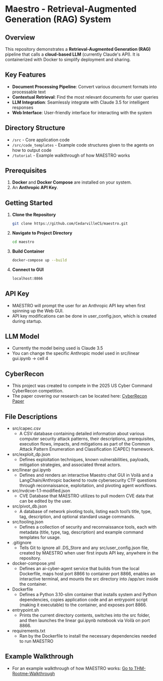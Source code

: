 # Maestro - Retrieval-Augmented Generation (RAG) System

## Overview

This repository demonstrates a **Retrieval-Augmented Generation (RAG)** pipeline that calls a **cloud-based LLM** (currently Claude's API). It is containerized with Docker to simplify deployment and sharing. 

## Key Features

- **Document Processing Pipeline**: Convert various document formats into processable text
- **Contextual Retrieval**: Find the most relevant documents for user queries
- **LLM Integration**: Seamlessly integrate with Claude 3.5 for intelligent responses
- **Web Interface**: User-friendly interface for interacting with the system

## Directory Structure

- `/src` - Core application code
- `/src/code_templates` - Example code structures given to the agents on how to output code
- `/tutorial` - Example walkthrough of how MAESTRO works

## Prerequisites

1. **Docker** and **Docker Compose** are installed on your system.
2. An **Anthropic API Key**.  

## Getting Started

1. **Clone the Repository**

   ```bash
   git clone https://github.com/CedarvilleCS/maestro.git
   ```
2. **Navigate to Project Directory**
   ```bash
   cd maestro
   ```
3. **Build Container**
   ```bash
   docker-compose up --build
   ```
4. **Connect to GUI**
   ```bash
   localhost:8866
   ```

## API Key
   - MAESTRO will prompt the user for an Anthropic API key when first spinning up the Web GUI.
   - API key modifications can be done in user_config.json, which is created during startup.

## LLM Model
   - Currently the model being used is Claude 3.5
   - You can change the specific Anthropic model used in  src/linear gui.ipynb -> cell 4

## CyberRecon
   - This project was created to compete in the 2025 US Cyber Command CyberRecon competition.
   - The paper covering our research can be located here: [CyberRecon Paper](.MAESTRO_Reasearch.pdf)

## File Descriptions
   - src/capec.csv 
      - A CSV database containing detailed information about various computer security attack patterns, their descriptions, prerequisites, execution flows, impacts, and mitigations as part of the Common Attack Pattern Enumeration and Classification (CAPEC) framework.
   - src/exploit_dp.json
      - Defines exploitation techniques, known vulnerabilities, payloads, mitigation strategies, and associated threat actors.
   - src/linear gui.ipynb
      - Defines and renders an interactive Maestro chat GUI in Voilà and a LangChain/Anthropic backend to route cybersecurity CTF questions through reconnaissance, exploitation, and pivoting agent workflows.
   - src/nvdcve-1.1-modified.json
      - CVE Database that MAESTRO utilizes to pull modern CVE data that can be edited by the user.
   - src/pivot_db.json
      - A database of network pivoting tools, listing each tool’s title, type, tag, description, and optional standard usage commands.
   - src/tooling.json
      - Defines a collection of security and reconnaissance tools, each with metadata (title, type, tag, description) and example command templates for usage.
   - .gitignore
      - Tells Git to ignore all .DS_Store and any src/user_config.json file, created by MAESTRO when user first inputs API key, anywhere in the repository.
   - docker-compose.yml
      - Defines an ai-cyber-agent service that builds from the local Dockerfile, maps host port 8866 to container port 8866, enables an interactive terminal, and mounts the src directory into /app/src inside the container.
   - Dockerfile
      - Defines a Python 3.10-slim container that installs system and Python dependencies, copies application code and an entrypoint script (making it executable) to the container, and exposes port 8866.
   - entrypoint.sh
      - Prints the current directory contents, switches into the src folder, and then launches the linear gui.ipynb notebook via Voilà on port 8866.
   - requirements.txt
      - Ran by the Dockerfile to install the necessary dependencies needed to run MAESTRO

## Example Walkthrough
   - For an example walkthrough of how MAESTRO works: [Go to THM-Rootme-Walkthrough](./tutorial/THM-Rootme-Walkthrough.md)
